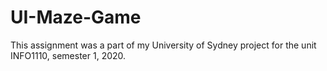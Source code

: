 # UI-Maze-Game

This assignment was a part of my University of Sydney project for the unit INFO1110, semester 1, 2020.
